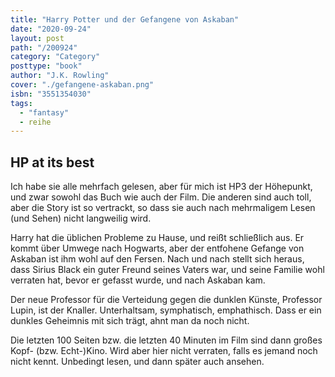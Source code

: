 ```yaml
---
title: "Harry Potter und der Gefangene von Askaban"
date: "2020-09-24"
layout: post
path: "/200924"
category: "Category"
posttype: "book"
author: "J.K. Rowling"
cover: "./gefangene-askaban.png"
isbn: "3551354030"
tags:
  - "fantasy"
  - reihe
---
```

## HP at its best

Ich habe sie alle mehrfach gelesen, aber für mich ist HP3 der Höhepunkt, und zwar sowohl das Buch wie auch der Film. Die anderen sind auch toll, aber die Story ist so vertrackt, so dass sie auch nach mehrmaligem Lesen (und Sehen) nicht langweilig wird.

Harry hat die üblichen Probleme zu Hause, und reißt schließlich aus. Er kommt über Umwege nach Hogwarts, aber der entfohene Gefange von Askaban ist ihm wohl auf den Fersen. Nach und nach stellt sich heraus, dass Sirius Black ein guter Freund seines Vaters war, und seine Familie wohl verraten hat, bevor er gefasst wurde, und nach Askaban kam.

Der neue Professor für die Verteidung gegen die dunklen Künste, Professor Lupin, ist der Knaller. Unterhaltsam, symphatisch, emphathisch. Dass er ein dunkles Geheimnis mit sich trägt, ahnt man da noch nicht.

Die letzten 100 Seiten bzw. die letzten 40 Minuten im Film sind dann großes Kopf- (bzw. Echt-)Kino. Wird aber hier nicht verraten, falls es jemand noch nicht kennt. Unbedingt lesen, und dann später auch ansehen.